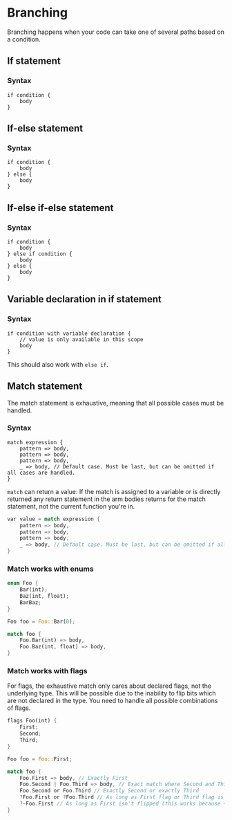 ﻿# Branching

Branching happens when your code can take one of several paths based on a condition.

## If statement

### Syntax

```
if condition {
    body
}
```

## If-else statement

### Syntax

```
if condition {
    body
} else {
    body
}
```

## If-else if-else statement

### Syntax

```
if condition {
    body
} else if condition {
    body
} else {
    body
}
```

## Variable declaration in if statement

### Syntax

```
if condition with variable declaration {
    // value is only available in this scope
    body
}
```

This should also work with `else if`.

## Match statement

The match statement is exhaustive, meaning that all possible cases must be handled.

### Syntax

```
match expression {
    pattern => body,
    pattern => body,
    pattern => body,
    _ => body, // Default case. Must be last, but can be omitted if all cases are handled.
}
```

`match` can return a value:
If the match is assigned to a variable or is directly returned any return statement
in the arm bodies returns for the match statement, not the current function you're in.

```rs
var value = match expression {
    pattern => body,
    pattern => body,
    pattern => body,
    _ => body, // Default case. Must be last, but can be omitted if all cases are handled.
}
```

### Match works with enums

```rs
enum Foo {
    Bar(int);
    Baz(int, float);
    BarBaz;
}

Foo foo = Foo::Bar(0);

match foo {
    Foo.Bar(int) => body,
    Foo.Baz(int, float) => body,
}
```

### Match works with flags

For flags, the exhaustive match only cares about declared flags, not the underlying type.
This will be possible due to the inability to flip bits which are not declared in the type.
You need to handle all possible combinations of flags.

```rs
flags Foo(int) {
    First;
    Second;
    Third;
}

Foo foo = Foo::First;

match foo {
    Foo.First => body, // Exactly First
    Foo.Second | Foo.Third => body, // Exact match where Second and Third are flipped
    Foo.Second or Foo.Third // Exactly Second or exactly Third
    ?Foo.First or ?Foo.Third // As long as First flag or Third flag is flipped
    ?~Foo.First // As long as First isn't flipped (this works because ~ turns 0b0000_0001 into 0b1111_1110) and so it checks any flags which are flipped
}
```
